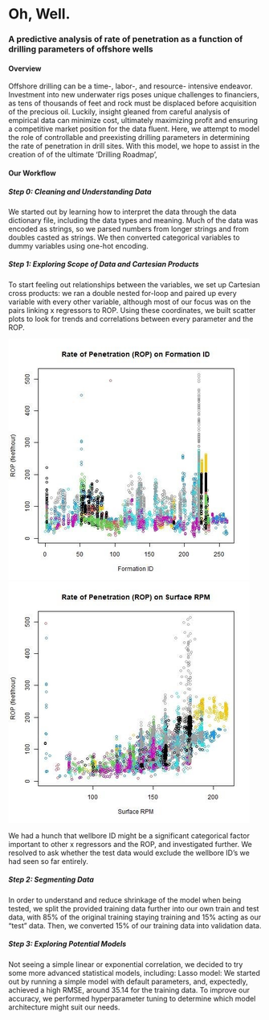 # Oh, Well.
### A predictive analysis of rate of penetration as a function of drilling parameters of offshore wells

#### Overview
Offshore drilling can be a time-, labor-, and resource- intensive endeavor. Investment into new underwater rigs poses unique challenges to financiers, as tens of thousands of feet and rock must be displaced before acquisition of the precious oil. Luckily, insight gleaned from careful analysis of empirical data can minimize cost, ultimately maximizing profit and ensuring a competitive market position for the data fluent. Here, we attempt to model the role of controllable and preexisting drilling parameters in determining the rate of penetration in drill sites. With this model, we hope to assist in the creation of of the ultimate ‘Drilling Roadmap’,

#### Our Workflow
##### Step 0: Cleaning and Understanding Data
We started out by learning how to interpret the data through the data dictionary file, including the data types and meaning. Much of the data was encoded as strings, so we parsed numbers from longer strings and from doubles casted as strings. We then converted categorical variables to dummy variables using one-hot encoding.

##### Step 1: Exploring Scope of Data and Cartesian Products
To start feeling out relationships between the variables, we set up Cartesian cross products: we ran a double nested for-loop and paired up every variable with every other variable, although most of our focus was on the pairs linking x regressors to ROP. Using these coordinates, we built scatter plots to look for trends and correlations between every parameter and the ROP.

![Preliminary exploration](https://github.com/taliafr/Oh-Well-Rice-Datathon-2022/blob/main/images/Picture1.jpg)
![Preliminary exploration](https://github.com/taliafr/Oh-Well-Rice-Datathon-2022/blob/main/images/Picture2.jpg)

We had a hunch that wellbore ID might be a significant categorical factor important to other x regressors and the ROP, and investigated further. We resolved to ask whether the test data would exclude the wellbore ID’s we had seen so far entirely.

##### Step 2: Segmenting Data
In order to understand and reduce shrinkage of the model when being tested, we split the provided training data further into our own train and test data, with 85% of the original training staying training and 15% acting as our “test” data. Then, we converted 15% of our training data into validation data.

##### Step 3: Exploring Potential Models
Not seeing a simple linear or exponential correlation, we decided to try some more advanced statistical models, including: 
Lasso model: We started out by running a simple model with default parameters, and, expectedly, achieved a high RMSE,  around 35.14 for the training data. To improve our accuracy, we performed hyperparameter tuning to determine which model architecture might suit our needs.


